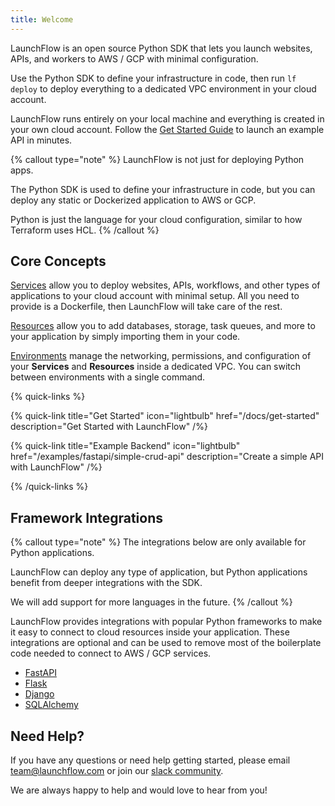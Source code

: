 ```yaml
---
title: Welcome
---
```


LaunchFlow is an open source Python SDK that lets you launch websites, APIs, and workers to AWS / GCP with minimal configuration.

Use the Python SDK to define your infrastructure in code, then run `lf deploy` to deploy everything to a dedicated VPC environment in your cloud account.

LaunchFlow runs entirely on your local machine and everything is created in your own cloud account. Follow the [Get Started Guide](/docs/get-started) to launch an example API in minutes.

{% callout type="note" %}
LaunchFlow is not just for deploying Python apps.

The Python SDK is used to define your infrastructure in code, but you can deploy any static or Dockerized application to AWS or GCP.

Python is just the language for your cloud configuration, similar to how Terraform uses HCL.
{% /callout %}

## Core Concepts

[Services](/docs/concepts/services) allow you to deploy websites, APIs, workflows, and other types of applications to your cloud account with minimal setup. All you need to provide is a Dockerfile, then LaunchFlow will take care of the rest.

[Resources](/docs/concepts/resources) allow you to add databases, storage, task queues, and more to your application by simply importing them in your code.

[Environments](/docs/concepts/environments) manage the networking, permissions, and configuration of your **Services** and **Resources** inside a dedicated VPC. You can switch between environments with a single command.


{% quick-links %}

{% quick-link title="Get Started" icon="lightbulb" href="/docs/get-started" description="Get Started with LaunchFlow" /%}

{% quick-link title="Example Backend" icon="lightbulb" href="/examples/fastapi/simple-crud-api" description="Create a simple API with LaunchFlow" /%}

{% /quick-links %}

## Framework Integrations

{% callout type="note" %}
The integrations below are only available for Python applications. 

LaunchFlow can deploy any type of application, but Python applications benefit from deeper integrations with the SDK.

We will add support for more languages in the future.
{% /callout %}

LaunchFlow provides integrations with popular Python frameworks to make it easy to connect to cloud resources inside your application. These integrations are optional and can be used to remove most of the boilerplate code needed to connect to AWS / GCP services.

- [FastAPI](/docs/framework-guides/fastapi)
- [Flask](/docs/framework-guides/flask)
- [Django](/docs/framework-guides/django)
- [SQLAlchemy](/docs/framework-guides/sqlalchemy)

## Need Help?

If you have any questions or need help getting started, please email [team@launchflow.com](mailto:team@launchflow.com) or join our [slack community](https://join.slack.com/t/launchflowusers/shared_invite/zt-280e6a5ck-zfCrKbqw5w89L~0Xl55G4w).

We are always happy to help and would love to hear from you!
